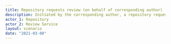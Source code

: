 ```yaml
---
title: Repository requests review (on behalf of corresponding author)
description: Initiated by the corresponding author, a repository requests a review for one of its resources from a trusted review service
actor_1: Repository
actor_2: Review Service
layout: scenario
date: "2021-03-08"
---
```

